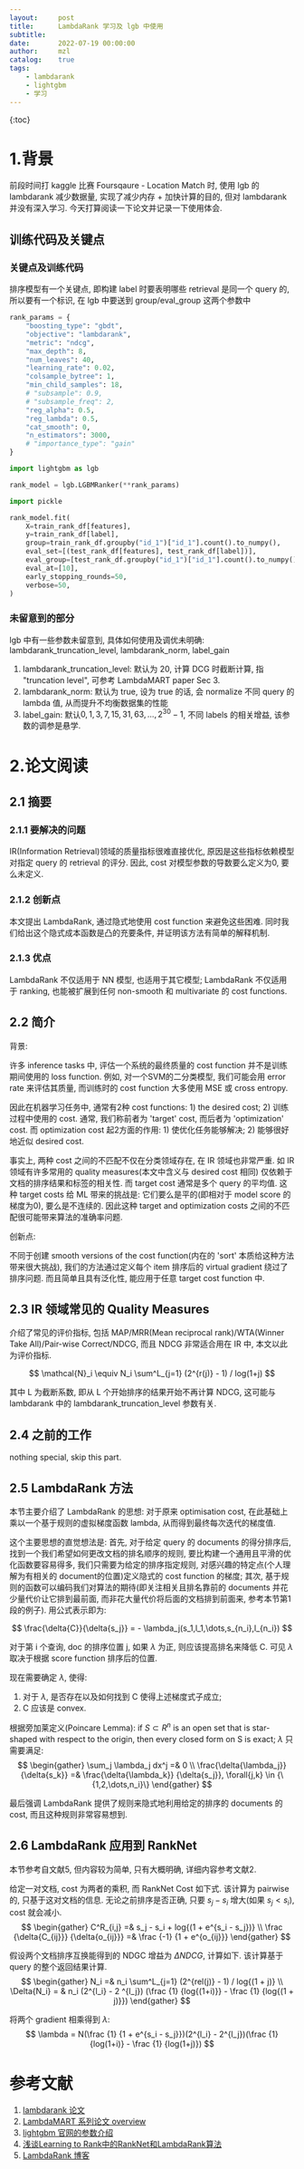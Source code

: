 ```yaml
---
layout:     post
title:      LambdaRank 学习及 lgb 中使用
subtitle:
date:       2022-07-19 00:00:00
author:     mzl
catalog:    true
tags:
    - lambdarank
    - lightgbm
    - 学习
---
```


{:toc}

# 1.背景

前段时间打 kaggle 比赛 Foursqaure - Location Match 时, 使用 lgb 的 lambdarank 减少数据量, 实现了减少内存 + 加快计算的目的, 但对 lambdarank 并没有深入学习. 今天打算阅读一下论文并记录一下使用体会.

## 训练代码及关键点

### 关键点及训练代码

排序模型有一个关键点, 即构建 label 时要表明哪些 retrieval 是同一个 query 的, 所以要有一个标识, 在 lgb 中要送到 group/eval_group 这两个参数中

```python
rank_params = {
    "boosting_type": "gbdt",
    "objective": "lambdarank",
    "metric": "ndcg",
    "max_depth": 8,
    "num_leaves": 40,
    "learning_rate": 0.02,
    "colsample_bytree": 1,
    "min_child_samples": 18,
    # "subsample": 0.9,
    # "subsample_freq": 2,
    "reg_alpha": 0.5,
    "reg_lambda": 0.5,
    "cat_smooth": 0,
    "n_estimators": 3000,
    # "importance_type": "gain"
}

import lightgbm as lgb

rank_model = lgb.LGBMRanker(**rank_params)

import pickle

rank_model.fit(
    X=train_rank_df[features],
    y=train_rank_df[label],
    group=train_rank_df.groupby("id_1")["id_1"].count().to_numpy(),
    eval_set=[(test_rank_df[features], test_rank_df[label])],
    eval_group=[test_rank_df.groupby("id_1")["id_1"].count().to_numpy()],
    eval_at=[10],
    early_stopping_rounds=50,
    verbose=50,
)
```

### 未留意到的部分

lgb 中有一些参数未留意到, 具体如何使用及调优未明确: lambdarank_truncation_level, lambdarank_norm, label_gain

1. lambdarank_truncation_level: 默认为 20, 计算 DCG 时截断计算, 指 "truncation level", 可参考 LambdaMART paper Sec 3.
2. lambdarank_norm: 默认为 true, 设为 true 的话, 会 normalize 不同 query 的 lambda 值, 从而提升不均衡数据集的性能
3. label_gain: 默认$0,1,3,7,15,31,63,\dots,2^{30}-1$, 不同 labels 的相关增益, 该参数的调参是悬学.

# 2.论文阅读

## 2.1 摘要

### 2.1.1 要解决的问题

IR(Information Retrieval)领域的质量指标很难直接优化, 原因是这些指标依赖模型对指定 query 的 retrieval 的评分. 因此, cost 对模型参数的导数要么定义为0, 要么未定义.

### 2.1.2 创新点

本文提出 LambdaRank, 通过隐式地使用 cost function 来避免这些困难. 同时我们给出这个隐式成本函数是凸的充要条件, 并证明该方法有简单的解释机制.

### 2.1.3 优点

LambdaRank 不仅适用于 NN 模型, 也适用于其它模型; LambdaRank 不仅适用于 ranking, 也能被扩展到任何 non-smooth 和 multivariate 的 cost functions.

## 2.2 简介

背景:

许多 inference tasks 中, 评估一个系统的最终质量的 cost function 并不是训练期间使用的 loss function. 例如, 对一个SVM的二分类模型, 我们可能会用 error rate 来评估其质量, 而训练时的 cost function 大多使用 MSE 或 cross entropy.

因此在机器学习任务中, 通常有2种 cost functions: 1) the desired cost; 2) 训练过程中使用的 cost. 通常, 我们称前者为 'target' cost, 而后者为 'optimization' cost. 而 optimization cost 起2方面的作用: 1) 使优化任务能够解决; 2) 能够很好地近似 desired cost.

事实上, 两种 cost 之间的不匹配不仅在分类领域存在, 在 IR 领域也非常严重. 如 IR 领域有许多常用的 quality measures(本文中含义与 desired cost 相同) 仅依赖于文档的排序结果和标签的相关性. 而 target cost 通常是多个 query 的平均值. 这种 target costs 给 ML 带来的挑战是: 它们要么是平的(即相对于 model score 的梯度为0), 要么是不连续的. 因此这种 target and optimization costs 之间的不匹配很可能带来算法的准确率问题.

创新点:

不同于创建 smooth versions of the cost function(内在的 'sort' 本质给这种方法带来很大挑战), 我们的方法通过定义每个 item 排序后的 virtual gradient 绕过了排序问题. 而且简单且具有泛化性, 能应用于任意 target cost function 中.

## 2.3 IR 领域常见的 Quality Measures

介绍了常见的评价指标, 包括 MAP/MRR(Mean reciprocal rank)/WTA(Winner Take All)/Pair-wise Correct/NDCG, 而且 NDCG 非常适合用在 IR 中, 本文以此为评价指标.

$$
    \mathcal{N}_i \equiv N_i \sum^L_{j=1} (2^{r(j)} - 1) / log(1+j)
$$

其中 L 为截断系数, 即从 L 个开始排序的结果开始不再计算 NDCG, 这可能与 lambdarank 中的 lambdarank_truncation_level 参数有关.

## 2.4 之前的工作

nothing special, skip this part.

## 2.5 LambdaRank 方法

本节主要介绍了 LambdaRank 的思想: 对于原来 optimisation cost, 在此基础上乘以一个基于规则的虚拟梯度函数 lambda, 从而得到最终每次迭代的梯度值.

这个主要思想的直觉想法是: 首先, 对于给定 query 的 documents 的得分排序后, 找到一个我们希望如何更改文档的排名顺序的规则, 要比构建一个通用且平滑的优化函数要容易得多, 我们只需要为给定的排序指定规则, 对感兴趣的特定点(个人理解为有相关的 document的位置)定义隐式的 cost function 的梯度; 其次, 基于规则的函数可以编码我们对算法的期待(即关注相关且排名靠前的 documents 并花少量代价让它排到最前面, 而非花大量代价将后面的文档排到前面来, 参考本节第1段的例子). 用公式表示即为:

$$
\frac{\delta{C}}{\delta{s_j}} = - \lambda_j(s_1,l_1,\dots,s_{n_i},l_{n_i})
$$

对于第 i 个查询, doc 的排序位置 j, 如果 $\lambda$ 为正, 则应该提高排名来降低 C. 可见 $\lambda$ 取决于根据 score function 排序后的位置.

现在需要确定 $\lambda$, 使得:
1. 对于 $\lambda$, 是否存在以及如何找到 C 使得上述梯度式子成立;
2. C 应该是 convex.

根据旁加莱定义(Poincare Lemma): if $S \subset R^n$ is an open set that is star-shaped with respect to the origin, then every closed form on S is exact; $\lambda$ 只需要满足:
$$
    \begin{gather}
        \sum_j \lambda_j dx^j =& 0 \\
        \frac{\delta{\lambda_j}} {\delta{s_k}} =& \frac{\delta{\lambda_k}} {\delta{s_j}}, \forall{j,k} \in {\{1,2,\dots,n_i}\}
    \end{gather}
$$

最后强调 LambdaRank 提供了规则来隐式地利用给定的排序的 documents 的 cost, 而且这种规则非常容易想到.

## 2.6 LambdaRank 应用到 RankNet

本节参考自文献5, 但内容较为简单, 只有大概明确, 详细内容参考文献2.

给定一对文档, cost 为两者的乘积, 而 RankNet Cost 如下式. 该计算为 pairwise 的, 只基于这对文档的信息. 无论之前排序是否正确, 只要 $s_j - s_i$ 增大(如果 $s_j < s_i$), cost 就会减小.
$$
    \begin{gather}
        C^R_{i,j} =& s_j - s_i + log{(1 + e^{s_i - s_j})} \\
        \frac {\delta{C_{ij}}} {\delta{o_{ij}}} =& \frac {-1} {1 + e^{o_{ij}}}
    \end{gather}
$$

假设两个文档排序互换能得到的 NDGC 增益为 $\Delta{NDCG}$, 计算如下. 该计算基于 query 的整个返回结果计算.
$$
    \begin{gather}
        N_i =& n_i \sum^L_{j=1} (2^{rel(j)} - 1) / log{(1 + j)} \\
        \Delta{N_i} = & n_i (2^{l_i} - 2 ^{l_j}) (\frac {1} {log{(1+i)}} - \frac {1} {log{(1 + j)}})
    \end{gather}
$$

将两个 gradient 相乘得到 $\lambda$:
$$
\lambda = N(\frac {1} {1 + e^{s_i - s_j}})(2^{l_i} - 2^{l_j})(\frac {1} {log(1+i)} - \frac {1} {log(1+j)})
$$

# 参考文献

1. [lambdarank 论文](https://www.microsoft.com/en-us/research/wp-content/uploads/2016/02/lambdarank.pdf)
2. [LambdaMART 系列论文 overview](https://citeseerx.ist.psu.edu/viewdoc/download?doi=10.1.1.180.634&rep=rep1&type=pdf)
3. [lightgbm 官网的参数介绍](https://lightgbm.readthedocs.io/en/v3.3.2/Parameters.html)
4. [浅谈Learning to Rank中的RankNet和LambdaRank算法](https://zhuanlan.zhihu.com/p/68682607)
5. [LambdaRank 博客](http://iccm.cc/learning_to_rank_with_nonsmooth_cost_functions/)